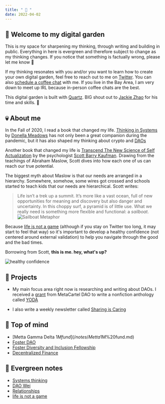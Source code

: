 ```yaml
---
title: " 🍊 "
date: 2022-04-02
---
```


## 🤖 Welcome to my digital garden
This is my space for sharpening my thinking, through writing and building in public. Everything in here is evergreen and therefore subject to change as my thinking changes. If you notice that something is factually wrong, please let me know 🙏

If my thinking resonates with you and/or you want to learn how to create your own digital garden, feel free to reach out to me on [Twitter](https://twitter.com/RikaGoldberg). You can also [schedule a coffee chat](https://calendly.com/rikagoldberg628/30min?back=1&month=2022-04) with me. If you live in the Bay Area, I am very down to meet up IRL because in-person coffee chats are the best. 

This digital garden is built with [Quartz](https://quartz.jzhao.xyz/). BIG shout out to [Jackie Zhao](https://jzhao.xyz/) for his time and skills. 🙏


## 💀 About me
In the Fall of 2020, I read a book that changed my life. [Thinking in Systems](notes/Thinking%20in%20Systems.md) by [Donella Meadows](/notes/Donella%20Meadows.md) has not only been a great companion during the pandemic, but it has also shaped my thinking about crypto and [DAOs](/notes/YODA.md) 

Another book that changed my life is [Transcend The New Science of Self Actualization](/notes/Transcend%20The%20New%20Science%20of%20Self%20Actualization.md) by the psychologist [Scott Barry Kaufman](/notes/Scott%20Barry%20Kaufman.md). Drawing from the teachings of Abraham Maslow, Scott dives into how each one of us can reach our true potential. 

The biggest myth about Maslow is that our needs are arranged in a hierarchy. Somewhere, somehow, some wires got crossed and schools started to teach kids that our needs are hierarchical. Scott writes: 
> Life isn’t a trek up a summit. It’s more like a vast ocean, full of new opportunities for meaning and discovery but also danger and uncertainty. In this choppy surf, a pyramid is of little use. What we really need is something more flexible and functional: a _sailboat_. 
![Sailboat Metaphor](/images/Sailboat%20Metaphor.png) 

Because [life is not a game](notes/life%20is%20not%20a%20game.md) (although if you stay on Twitter too long, it may start to feel that way) so it's important to develop a healthy confidence (not centered around external validation) to help you navigate through the good and the bad times. 

Borrowing from Scott, **this is me. hey, what's up?**

![healthy confidence](/images/healthy%20confidence.png)

## 📒 Projects
* My main focus area right now is researching and writing about DAOs. I received a [grant](https://forum.metacartel.org/t/proposal-an-open-source-anthology-of-stories-about-daos/1331) from MetaCartel DAO to write a nonfiction anthology called [YODA](/notes/YODA.md)

* I also write a weekly newsletter called [Sharing is Caring](notes/sharing%20is%20caring.md)

## 🧠 Top of mind
* [Metta Gamma Delta $1M fund](/notes/Metta%20Gamma%20Delta%20$1M%20fund.md)
* [Foster DAO](/notes/Foster%20DAO.md)
* [Foster Diversity and Inclusion Fellowship](/notes/Foster%20Diversity%20and%20Inclusion%20Fellowship.md)
* [Decentralized Finance](/notes/Decentralized%20Finance.md)


## 🌲 Evergreen notes
* [Systems thinking](/notes/Systems%20thinking.md)
* [DAO Wei](/notes/DAO%20Wei.md)
* [Relationships](/notes/Relationships.md)
* [life is not a game](/notes/life%20is%20not%20a%20game.md)




